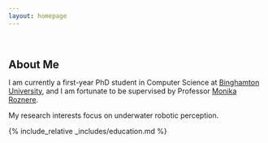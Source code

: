 ```yaml
---
layout: homepage
---
```


<h1 id="about-me"></h1>

<h2 style="margin: 60px 0px 10px;">About Me</h2>

I am currently a first-year PhD student in Computer Science at [Binghamton University](https://www.binghamton.edu/), and I am fortunate to be supervised by Professor [Monika Roznere](http://monikaroznere.com/index.html).

My research interests focus on underwater robotic perception.

{% include_relative _includes/education.md %}